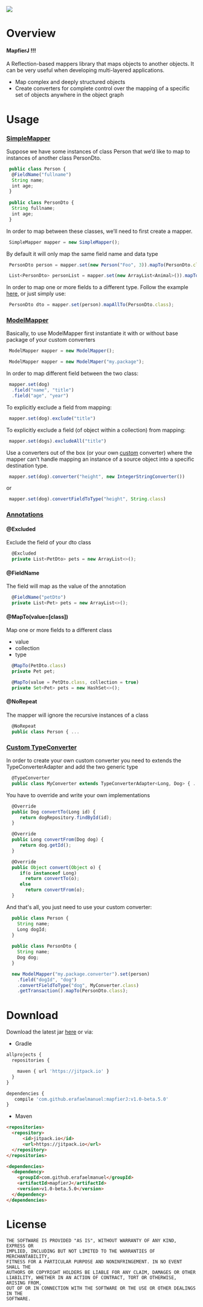 [![](https://jitpack.io/v/erafaelmanuel/mapfierJ.svg)](https://jitpack.io/#erafaelmanuel/mapfierJ)

# Overview
#### MapfierJ !!!
A Reflection-based mappers library that maps objects to another objects. It can be very useful when developing multi-layered applications.
 
* Map complex and deeply structured objects
* Create converters for complete control over the mapping of a specific set of objects anywhere in the object graph

# Usage

### [SimpleMapper]()

Suppose we have some instances of class Person that we’d like to map to instances of another class PersonDto.
```js
 public class Person {
  @FieldName("fullname")
  String name;
  int age;
 }
 
 public class PersonDto {
  String fullname;
  int age;
 }
```
In order to map between these classes, we’ll need to first create a mapper.
```js
 SimpleMapper mapper = new SimpleMapper();
```
By default it will only map the same field name and data type
```js
 PersonDto person = mapper.set(new Person("Foo", 3)).mapTo(PersonDto.class);
```
```js
 List<PersonDto> personList = mapper.set(new ArrayList<Animal>()).mapToList(PersonDto.class);
```
In order to map one or more fields to a different type. Follow the example [here](#maptovalueclass), or just simply use:
```js
 PersonDto dto = mapper.set(person).mapAllTo(PersonDto.class);
```

### [ModelMapper]()
Basically, to use ModelMapper first instantiate it with or without base package of your custom converters
```js
 ModelMapper mapper = new ModelMapper();
```
```js
 ModelMapper mapper = new ModelMaper("my.package");
```
In order to map different field between the two class:
```js
 mapper.set(dog)
  .field("name", "title")
  .field("age", "year")
```
To explicitly exclude a field from mapping:
```js
 mapper.set(dog).exclude("title")
```
To explicitly exclude a field (of object within a collection) from mapping:
```js
 mapper.set(dogs).excludeAll("title")
```
Use a converters out of the box (or your own [custom](#custom-typeconverter) converter) where the mapper can't handle mapping an instance of a source object into a specific destination type.
 
```js
 mapper.set(dog).converter("height", new IntegerStringConverter())
```
or
```js
 mapper.set(dog).convertFieldToType("height", String.class)
```

### [Annotations]()
#### @Excluded
Exclude the field of your dto class
```js
  @Excluded
  private List<PetDto> pets = new ArrayList<>();
```
#### @FieldName
The field will map as the value of the annotation
```js
  @FieldName("petDto")
  private List<Pet> pets = new ArrayList<>();
```
#### @MapTo(value=[class])
Map one or more fields to a different class
* value
* collection
* type
```js
  @MapTo(PetDto.class)
  private Pet pet;

  @MapTo(value = PetDto.class, collection = true)
  private Set<Pet> pets = new HashSet<>();
```
#### @NoRepeat
The mapper will ignore the recursive instances of a class
```js
  @NoRepeat
  public class Person { ...
```

### [Custom TypeConverter]()
In order to create your own custom converter you need to extends the TypeConverterAdapter and add the two generic type
```js
  @TypeConverter
  public class MyConverter extends TypeConverterAdapter<Long, Dog> { ...
```
You have to override and write your own implementations
```js
  @Override
  public Dog convertTo(Long id) {
     return dogRepository.findById(id);
  }

  @Override
  public Long convertFrom(Dog dog) {
     return dog.getId();
  }

  @Override
  public Object convert(Object o) {
     if(o instanceof Long)
       return convertTo(o);
     else
       return convertFrom(o);
  }
```
And that's all, you just need to use your custom converter:
```js
  public class Person {
    String name;
    Long dogId;
  }
  
  public class PersonDto {
    String name;
    Dog dog;
  }
```
```js
  new ModelMapper("my.package.converter").set(person)
    .field("dogId", "dog")
    .convertFieldToType("dog", MyConverter.class)
    .getTransaction().mapTo(PersonDto.class);
```

# Download
Download the latest jar [here](https://github.com/erafaelmanuel/mapfierJ/archive/v1.0-beta.3.zip) or via:

* Gradle

```js
allprojects {
  repositories {

    maven { url 'https://jitpack.io' }
  }
}
```

```js
dependencies {
   compile 'com.github.erafaelmanuel:mapfierJ:v1.0-beta.5.0'
}
```

* Maven

```html
<repositories>
  <repository>
      <id>jitpack.io</id>
      <url>https://jitpack.io</url>
  </repository>
</repositories>
```

```html
<dependencies>
  <dependency>
    <groupId>com.github.erafaelmanuel</groupId>
    <artifactId>mapfierJ</artifactId>
    <version>v1.0-beta.5.0</version>
  </dependency>
</dependencies>
```

# License

```
THE SOFTWARE IS PROVIDED "AS IS", WITHOUT WARRANTY OF ANY KIND, EXPRESS OR
IMPLIED, INCLUDING BUT NOT LIMITED TO THE WARRANTIES OF MERCHANTABILITY,
FITNESS FOR A PARTICULAR PURPOSE AND NONINFRINGEMENT. IN NO EVENT SHALL THE
AUTHORS OR COPYRIGHT HOLDERS BE LIABLE FOR ANY CLAIM, DAMAGES OR OTHER
LIABILITY, WHETHER IN AN ACTION OF CONTRACT, TORT OR OTHERWISE, ARISING FROM,
OUT OF OR IN CONNECTION WITH THE SOFTWARE OR THE USE OR OTHER DEALINGS IN THE
SOFTWARE.
```

